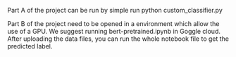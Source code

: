 Part A of the project can be run by simple run python custom_classifier.py

Part B of the project need to be opened in a environment which allow the use of a GPU.
We suggest running bert-pretrained.ipynb in Goggle cloud. After uploading the data files, you can run the whole notebook file to get the predicted label.